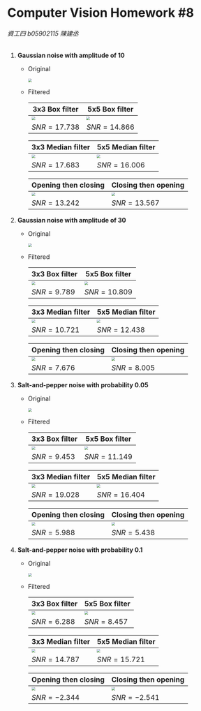 # Computer Vision Homework #8

###### 資工四 b05902115 陳建丞

1. **Gaussian noise with amplitude of 10**

   * Original

     <img src='/Users/Ingram/Desktop/CSIE/4-1/Computer Vision/hw/B05902115_HW8_ver1/lena_gau10.png' style='zoom:50%'>

   * Filtered

     | 3x3 Box filter                                               | 5x5 Box filter                                               |
     | ------------------------------------------------------------ | ------------------------------------------------------------ |
     | <img src='/Users/Ingram/Desktop/CSIE/4-1/Computer Vision/hw/B05902115_HW8_ver1/box_filter3X3_on_gau10.png' style='zoom:50%'> | <img src='/Users/Ingram/Desktop/CSIE/4-1/Computer Vision/hw/B05902115_HW8_ver1/box_filter5X5_on_gau10.png' style='zoom:50%'> |
     | $SNR= 17.738$                                                | $SNR=14.866$                                                 |

     | 3x3 Median filter                                            | 5x5 Median filter                                            |
     | ------------------------------------------------------------ | ------------------------------------------------------------ |
     | <img src='/Users/Ingram/Desktop/CSIE/4-1/Computer Vision/hw/B05902115_HW8_ver1/med_filter3X3_on_gau10.png' style='zoom:50%'> | <img src='/Users/Ingram/Desktop/CSIE/4-1/Computer Vision/hw/B05902115_HW8_ver1/med_filter5X5_on_gau10.png' style='zoom:50%'> |
     | $SNR=17.683$                                                 | $SNR=16.006$                                                 |

     | Opening then closing                                         | Closing then opening                                         |
     | ------------------------------------------------------------ | ------------------------------------------------------------ |
     | <img src='/Users/Ingram/Desktop/CSIE/4-1/Computer Vision/hw/B05902115_HW8_ver1/opening_then_closing_on_gau10.png' style='zoom:50%'> | <img src='/Users/Ingram/Desktop/CSIE/4-1/Computer Vision/hw/B05902115_HW8_ver1/closing_then_opening_on_gau10.png' style='zoom:50%'> |
     | $SNR=13.242$                                                 | $SNR=13.567$                                                 |

     

2. **Gaussian noise with amplitude of 30**

   * Original

     <img src='/Users/Ingram/Desktop/CSIE/4-1/Computer Vision/hw/B05902115_HW8_ver1/lena_gau30.png' style='zoom:50%'>

   * Filtered

     | 3x3 Box filter                                               | 5x5 Box filter                                               |
     | ------------------------------------------------------------ | ------------------------------------------------------------ |
     | <img src='/Users/Ingram/Desktop/CSIE/4-1/Computer Vision/hw/B05902115_HW8_ver1/box_filter3X3_on_gau30.png' style='zoom:50%'> | <img src='/Users/Ingram/Desktop/CSIE/4-1/Computer Vision/hw/B05902115_HW8_ver1/box_filter5X5_on_gau30.png' style='zoom:50%'> |
     | $SNR= 9.789$                                                 | $SNR=10.809$                                                 |

     | 3x3 Median filter                                            | 5x5 Median filter                                            |
     | ------------------------------------------------------------ | ------------------------------------------------------------ |
     | <img src='/Users/Ingram/Desktop/CSIE/4-1/Computer Vision/hw/B05902115_HW8_ver1/med_filter3X3_on_gau30.png' style='zoom:50%'> | <img src='/Users/Ingram/Desktop/CSIE/4-1/Computer Vision/hw/B05902115_HW8_ver1/med_filter5X5_on_gau30.png' style='zoom:50%'> |
     | $SNR=10.721$                                                 | $SNR=12.438$                                                 |

     | Opening then closing                                         | Closing then opening                                         |
     | ------------------------------------------------------------ | ------------------------------------------------------------ |
     | <img src='/Users/Ingram/Desktop/CSIE/4-1/Computer Vision/hw/B05902115_HW8_ver1/opening_then_closing_on_gau30.png' style='zoom:50%'> | <img src='/Users/Ingram/Desktop/CSIE/4-1/Computer Vision/hw/B05902115_HW8_ver1/closing_then_opening_on_gau30.png' style='zoom:50%'> |
     | $SNR=7.676$                                                  | $SNR=8.005$                                                  |

     

3. **Salt-and-pepper noise with probability 0.05**

   * Original

     <img src='/Users/Ingram/Desktop/CSIE/4-1/Computer Vision/hw/B05902115_HW8_ver1/lena_sp005.png' style='zoom:50%'>

   * Filtered

     | 3x3 Box filter                                               | 5x5 Box filter                                               |
     | ------------------------------------------------------------ | ------------------------------------------------------------ |
     | <img src='/Users/Ingram/Desktop/CSIE/4-1/Computer Vision/hw/B05902115_HW8_ver1/box_filter3X3_on_sp005.png' style='zoom:50%'> | <img src='/Users/Ingram/Desktop/CSIE/4-1/Computer Vision/hw/B05902115_HW8_ver1/box_filter5X5_on_sp005.png' style='zoom:50%'> |
     | $SNR= 9.453$                                                 | $SNR=11.149$                                                 |

     | 3x3 Median filter                                            | 5x5 Median filter                                            |
     | ------------------------------------------------------------ | ------------------------------------------------------------ |
     | <img src='/Users/Ingram/Desktop/CSIE/4-1/Computer Vision/hw/B05902115_HW8_ver1/med_filter3X3_on_sp005.png' style='zoom:50%'> | <img src='/Users/Ingram/Desktop/CSIE/4-1/Computer Vision/hw/B05902115_HW8_ver1/med_filter5X5_on_sp005.png' style='zoom:50%'> |
     | $SNR=19.028$                                                 | $SNR=16.404$                                                 |

     | Opening then closing                                         | Closing then opening                                         |
     | ------------------------------------------------------------ | ------------------------------------------------------------ |
     | <img src='/Users/Ingram/Desktop/CSIE/4-1/Computer Vision/hw/B05902115_HW8_ver1/opening_then_closing_on_sp005.png' style='zoom:50%'> | <img src='/Users/Ingram/Desktop/CSIE/4-1/Computer Vision/hw/B05902115_HW8_ver1/closing_then_opening_on_sp005.png' style='zoom:50%'> |
     | $SNR=5.988$                                                  | $SNR=5.438$                                                  |

     

4. **Salt-and-pepper noise with probability 0.1**

   * Original

     <img src='/Users/Ingram/Desktop/CSIE/4-1/Computer Vision/hw/B05902115_HW8_ver1/lena_sp01.png' style='zoom:50%'>

   * Filtered

     | 3x3 Box filter                                               | 5x5 Box filter                                               |
     | ------------------------------------------------------------ | ------------------------------------------------------------ |
     | <img src='/Users/Ingram/Desktop/CSIE/4-1/Computer Vision/hw/B05902115_HW8_ver1/box_filter3X3_on_sp01.png' style='zoom:50%'> | <img src='/Users/Ingram/Desktop/CSIE/4-1/Computer Vision/hw/B05902115_HW8_ver1/box_filter5X5_on_sp01.png' style='zoom:50%'> |
     | $SNR= 6.288$                                                 | $SNR=8.457$                                                  |

     | 3x3 Median filter                                            | 5x5 Median filter                                            |
     | ------------------------------------------------------------ | ------------------------------------------------------------ |
     | <img src='/Users/Ingram/Desktop/CSIE/4-1/Computer Vision/hw/B05902115_HW8_ver1/med_filter3X3_on_sp01.png' style='zoom:50%'> | <img src='/Users/Ingram/Desktop/CSIE/4-1/Computer Vision/hw/B05902115_HW8_ver1/med_filter5X5_on_sp01.png' style='zoom:50%'> |
     | $SNR=14.787$                                                 | $SNR=15.721$                                                 |

     | Opening then closing                                         | Closing then opening                                         |
     | ------------------------------------------------------------ | ------------------------------------------------------------ |
     | <img src='/Users/Ingram/Desktop/CSIE/4-1/Computer Vision/hw/B05902115_HW8_ver1/opening_then_closing_on_sp01.png' style='zoom:50%'> | <img src='/Users/Ingram/Desktop/CSIE/4-1/Computer Vision/hw/B05902115_HW8_ver1/closing_then_opening_on_sp01.png' style='zoom:50%'> |
     | $SNR=-2.344$                                                 | $SNR=-2.541$                                                 |

